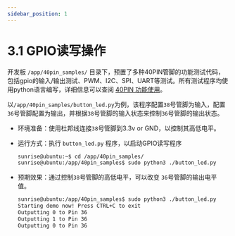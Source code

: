 ```yaml
---
sidebar_position: 1
---
```


# 3.1 GPIO读写操作

开发板 `/app/40pin_samples/` 目录下，预置了多种40PIN管脚的功能测试代码，包括gpio的输入/输出测试、PWM、I2C、SPI、UART等测试。所有测试程序均使用python语言编写，详细信息可以查阅 [40PIN 功能使用](../python_software_development/40pin_user_guide.md)。

以`/app/40pin_samples/button_led.py`为例，该程序配置`38`号管脚为输入，配置`36`号管脚配置为输出，并根据`38`号管脚的输入状态来控制`36`号管脚的输出状态。

- 环境准备：使用杜邦线连接`38`号管脚到3.3v or GND，以控制其高低电平。

- 运行方式：执行 `button_led.py` 程序，以启动GPIO读写程序

  ```bash
  sunrise@ubuntu:~$ cd /app/40pin_samples/
  sunrise@ubuntu:/app/40pin_samples$ sudo python3 ./button_led.py
  ```

- 预期效果：通过控制`38`号管脚的高低电平，可以改变 `36`号管脚的输出电平值。

  ```bash
  sunrise@ubuntu:/app/40pin_samples$ sudo python3 ./button_led.py
  Starting demo now! Press CTRL+C to exit
  Outputting 0 to Pin 36
  Outputting 1 to Pin 36
  Outputting 0 to Pin 36
  ```